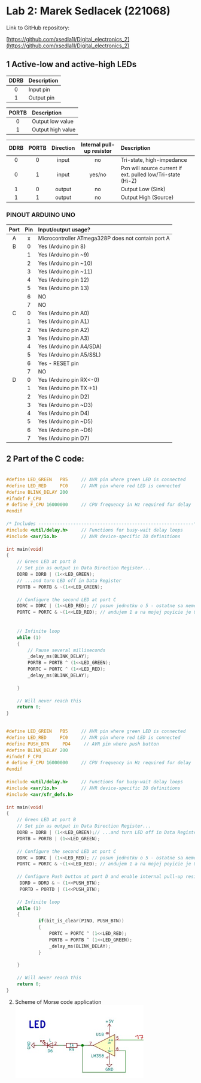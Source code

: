 # Lab 2: Marek Sedlacek (221068)

Link to GitHub repository:

   [https://github.com/xsedla1l/Digital_electronics_2](https://github.com/xsedla1l/Digital_electronics_2)


## 1 Active-low and active-high LEDs

| **DDRB** | **Description** |
| :-: | :-- |
| 0 | Input pin |
| 1 | Output pin |

| **PORTB** | **Description** |
| :-: | :-- |
| 0 | Output low value |
| 1 | Output high value |

| **DDRB** | **PORTB** | **Direction** | **Internal pull-up resistor** | **Description** |
| :-: | :-: | :-: | :-: | :-- |
| 0 | 0 | input | no | Tri-state, high-impedance |
| 0 | 1 | input | yes/no | Pxn will source current if ext. pulled low/Tri-state (Hi-Z) | 
| 1 | 0 | output | no | Output Low (Sink) |
| 1 | 1 | output | no | Output High (Source) |

### PINOUT ARDUINO UNO 

| **Port** | **Pin** | **Input/output usage?** |
| :-: | :-: | :-- |
| A | x | Microcontroller ATmega328P does not contain port A |
| B | 0 | Yes (Arduino pin 8) |
|   | 1 | Yes (Arduino pin ~9) |
|   | 2 | Yes (Arduino pin ~10) |
|   | 3 | Yes (Arduino pin ~11) |
|   | 4 | Yes (Arduino pin 12) |
|   | 5 | Yes (Arduino pin 13) |
|   | 6 | NO |
|   | 7 | NO |
| C | 0 | Yes (Arduino pin A0) |
|   | 1 | Yes (Arduino pin A1) |
|   | 2 | Yes (Arduino pin A2) |
|   | 3 | Yes (Arduino pin A3) |
|   | 4 | Yes (Arduino pin A4/SDA) |
|   | 5 | Yes (Arduino pin A5/SSL) |
|   | 6 | Yes - RESET pin |
|   | 7 | NO |
| D | 0 | Yes (Arduino pin RX<-0) |
|   | 1 | Yes (Arduino pin TX->1) |
|   | 2 | Yes (Arduino pin D2) |
|   | 3 | Yes (Arduino pin ~D3) |
|   | 4 | Yes (Arduino pin D4) |
|   | 5 | Yes (Arduino pin ~D5) |
|   | 6 | Yes (Arduino pin ~D6) |
|   | 7 | Yes (Arduino pin D7) |


## 2 Part of the C code:
 
```c

#define LED_GREEN   PB5     // AVR pin where green LED is connected
#define LED_RED     PC0     // AVR pin where red LED is connected
#define BLINK_DELAY 200
#ifndef F_CPU
# define F_CPU 16000000     // CPU frequency in Hz required for delay
#endif

/* Includes ----------------------------------------------------------*/
#include <util/delay.h>     // Functions for busy-wait delay loops
#include <avr/io.h>         // AVR device-specific IO definitions

int main(void)
{
    // Green LED at port B
    // Set pin as output in Data Direction Register...
    DDRB = DDRB | (1<<LED_GREEN);
    // ...and turn LED off in Data Register
    PORTB = PORTB & ~(1<<LED_GREEN);

    // Configure the second LED at port C
    DDRC = DDRC | (1<<LED_RED); // posun jednotku o 5 - ostatne sa nemenia!
    PORTC = PORTC & ~(1<<LED_RED); // andujem 1 a na mojej poyicie je 0 - ostatne sa nemenia! 

    
    // Infinite loop
    while (1)
    {
        // Pause several milliseconds
        _delay_ms(BLINK_DELAY);
        PORTB = PORTB ^ (1<<LED_GREEN);	 
        PORTC = PORTC ^ (1<<LED_RED);
        _delay_ms(BLINK_DELAY);                  
           
    }

    // Will never reach this
    return 0;
}

```


```c

#define LED_GREEN   PB5     // AVR pin where green LED is connected
#define LED_RED     PC0     // AVR pin where red LED is connected
#define PUSH_BTN     PD4     // AVR pin where push button
#define BLINK_DELAY 200
#ifndef F_CPU
# define F_CPU 16000000     // CPU frequency in Hz required for delay
#endif

#include <util/delay.h>     // Functions for busy-wait delay loops
#include <avr/io.h>         // AVR device-specific IO definitions
#include <avr/sfr_defs.h>

int main(void)
{
    // Green LED at port B
    // Set pin as output in Data Direction Register...
    DDRB = DDRB | (1<<LED_GREEN);// ...and turn LED off in Data Register
    PORTB = PORTB | (1<<LED_GREEN);

    // Configure the second LED at port C
    DDRC = DDRC | (1<<LED_RED); // posun jednotku o 5 - ostatne sa nemenia!
    PORTC = PORTC & ~(1<<LED_RED); // andujem 1 a na mojej poyicie je 0 - ostatne sa nemenia! 

    // Configure Push button at port D and enable internal pull-up resistor
     DDRD = DDRD & ~ (1<<PUSH_BTN);     
     PORTD = PORTD | (1<<PUSH_BTN);

    // Infinite loop
    while (1)
    {
            if(bit_is_clear(PIND, PUSH_BTN))
            {
                PORTC = PORTC ^ (1<<LED_RED); 
				PORTB = PORTB ^ (1<<LED_GREEN);
				_delay_ms(BLINK_DELAY);
            }      
           
    }

    // Will never reach this
    return 0;
}

```


2. Scheme of Morse code application
![alt text](https://github.com/xsedla1l/Digital_electronics_2/blob/main/Labs/01-tools/Images/Image1.png)

